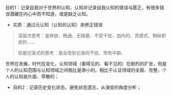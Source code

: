 

目的1：记录自我对于世界的认知，认知并记录自我认知的错误与匮乏，有很多错误潜藏在内心中而不知道，或是缺乏认知。

- 实质：通过元认知（认知的认知）来修正错误

> 深层次思考：是奔放、畅通、无阻塞、不受干扰、由内的、灵感式、稍纵即逝的......
>
> 但是记录式的思考：是会受到记录的干扰、带有中断、

世界在发展，时代在变化，认知领域（看得见的、看不见的）在剧烈的扩张，但是个人的认知范围与认知领域之间相比是渺小的。相比于认证领域的全面、完整，个人的认知是片面、零散的；

- 目的2：记录历史变化状态，避免状态遗忘，从演变的角度分析；

